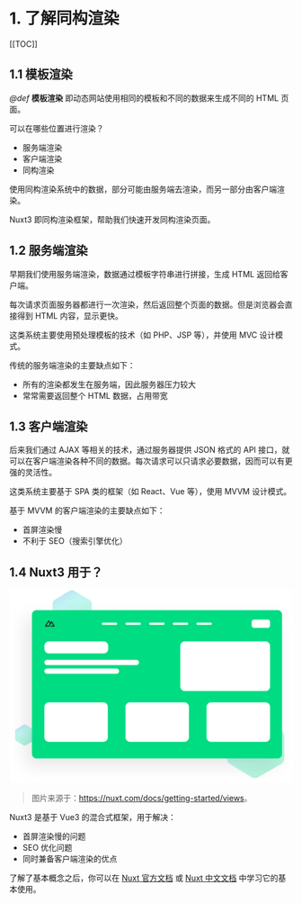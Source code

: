 # 1. 了解同构渲染

[[TOC]]

## 1.1 模板渲染

*@def* **模板渲染** 即动态网站使用相同的模板和不同的数据来生成不同的 HTML 页面。

可以在哪些位置进行渲染？

- 服务端渲染
- 客户端渲染
- 同构渲染

使用同构渲染系统中的数据，部分可能由服务端去渲染，而另一部分由客户端渲染。

Nuxt3 即同构渲染框架，帮助我们快速开发同构渲染页面。

## 1.2 服务端渲染

早期我们使用服务端渲染，数据通过模板字符串进行拼接，生成 HTML 返回给客户端。

每次请求页面服务器都进行一次渲染，然后返回整个页面的数据。但是浏览器会直接得到 HTML 内容，显示更快。

这类系统主要使用预处理模板的技术（如 PHP、JSP 等），并使用 MVC 设计模式。

传统的服务端渲染的主要缺点如下：

- 所有的渲染都发生在服务端，因此服务器压力较大
- 常常需要返回整个 HTML 数据，占用带宽

## 1.3 客户端渲染

后来我们通过 AJAX 等相关的技术，通过服务器提供 JSON 格式的 API 接口，就可以在客户端渲染各种不同的数据。每次请求可以只请求必要数据，因而可以有更强的灵活性。

这类系统主要基于 SPA 类的框架（如 React、Vue 等），使用 MVVM 设计模式。

基于 MVVM 的客户端渲染的主要缺点如下：

- 首屏渲染慢
- 不利于 SEO（搜索引擎优化）

## 1.4 Nuxt3 用于？

![app](./../images/app.svg)

> 图片来源于：<https://nuxt.com/docs/getting-started/views>。

Nuxt3 是基于 Vue3 的混合式框架，用于解决：

- 首屏渲染慢的问题
- SEO 优化问题
- 同时兼备客户端渲染的优点

了解了基本概念之后，你可以在 [Nuxt 官方文档](https://nuxt.com/docs/getting-started/introduction) 或 [Nuxt 中文文档](https://nuxt.com.cn/docs/getting-started/introduction) 中学习它的基本使用。
